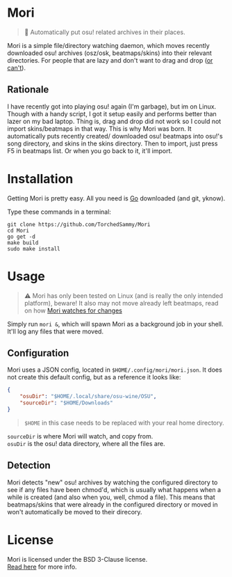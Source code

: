 # Mori
> 🌲 Automatically put osu! related archives in their places.

Mori is a simple file/directory watching daemon, which moves recently downloaded
osu! archives (osz/osk, beatmaps/skins) into their relevant directories.
For people that are lazy and don't want to drag and drop ([or can't](#Rationale)).

## Rationale
I have recently got into playing osu! again (I'm garbage), but im on Linux. Though
with a handy script, I got it setup easily and performs better than lazer on my bad
laptop. Thing is, drag and drop did not work so I could not import skins/beatmaps
in that way. This is why Mori was born. It automatically puts recently created/
downloaded osu! beatmaps into osu!'s song directory, and skins in the skins
directory. Then to import, just press F5 in beatmaps list. Or when you go back to it,
it'll import.

# Installation
Getting Mori is pretty easy. All you need is [Go](https://go.dev) downloaded (and git, yknow).

Type these commands in a terminal:  
```
git clone https://github.com/TorchedSammy/Mori
cd Mori
go get -d
make build
sudo make install
```  

# Usage
> ⚠️ Mori has only been tested on Linux (and is really the only intended platform),
beware!
> It also may not move already left beatmaps, read on how
[Mori watches for changes](#Detection)

Simply run `mori &`, which will spawn Mori as a background job in your shell.  
It'll log any files that were moved.

## Configuration
Mori uses a JSON config, located in `$HOME/.config/mori/mori.json`.
It does not create this default config, but as a reference it looks like:  
```json
{
	"osuDir": "$HOME/.local/share/osu-wine/OSU",
	"sourceDir": "$HOME/Downloads"
}
```
> `$HOME` in this case needs to be replaced with your real home directory.

`sourceDir` is where Mori will watch, and copy from.  
`osuDir` is the osu! data directory, where all the files are.

## Detection
Mori detects "new" osu! archives by watching the
configured directory to see if any files have been chmod'd, which is usually what
happens when a while is created (and also when you, well, chmod a file).
This means that beatmaps/skins that were already in the configured directory or moved in
won't automatically be moved to their direcory. <!-- Fear not, as Mori checks
every 5mins if there are files in the current directory that have the `osz` extension!
If they do, it'll move them. -->

# License
Mori is licensed under the BSD 3-Clause license.  
[Read here](LICENSE) for more info.

